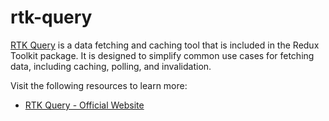 # rtk-query

[RTK Query](https://redux-toolkit.js.org/rtk-query/overview) is a data fetching and caching tool that is included in the Redux Toolkit package. It is designed to simplify common use cases for fetching data, including caching, polling, and invalidation.

Visit the following resources to learn more:

- [RTK Query - Official Website](https://redux-toolkit.js.org/rtk-query/overview)
